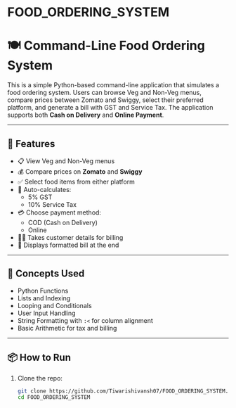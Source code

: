 # FOOD_ORDERING_SYSTEM
# 🍽️ Command-Line Food Ordering System

This is a simple Python-based command-line application that simulates a food ordering system. Users can browse Veg and Non-Veg menus, compare prices between Zomato and Swiggy, select their preferred platform, and generate a bill with GST and Service Tax. The application supports both **Cash on Delivery** and **Online Payment**.

---

## 🚀 Features

- 📋 View Veg and Non-Veg menus
- 💰 Compare prices on **Zomato** and **Swiggy**
- ✅ Select food items from either platform
- 🧾 Auto-calculates:
  - 5% GST
  - 10% Service Tax
- 💳 Choose payment method:
  - COD (Cash on Delivery)
  - Online
- 🧍‍♂️ Takes customer details for billing
- 📄 Displays formatted bill at the end

---

## 🧠 Concepts Used

- Python Functions
- Lists and Indexing
- Looping and Conditionals
- User Input Handling
- String Formatting with `:<` for column alignment
- Basic Arithmetic for tax and billing

---

## 📦 How to Run

1. Clone the repo:
   ```bash
   git clone https://github.com/Tiwarishivansh07/FOOD_ORDERING_SYSTEM.git
   cd FOOD_ORDERING_SYSTEM
